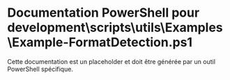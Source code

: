 # Documentation PowerShell pour development\scripts\utils\Examples\Example-FormatDetection.ps1

Cette documentation est un placeholder et doit être générée par un outil PowerShell spécifique.
